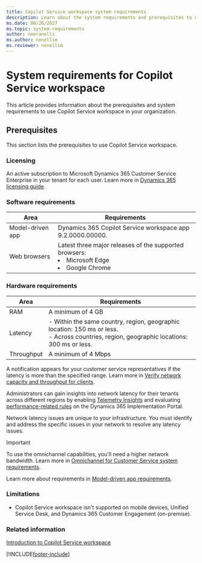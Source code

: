 ```yaml
---
title: Copilot Service workspace system requirements
description: Learn about the system requirements and prerequisites to use Copilot Service workspace.
ms.date: 06/26/2027
ms.topic: system-requirements
author: neeranelli
ms.author: nenellim
ms.reviewer: nenellim
---
```


# System requirements for Copilot Service workspace

This article provides information about the prerequisites and system requirements to use Copilot Service workspace in your organization.

## Prerequisites

This section lists the prerequisites to use Copilot Service workspace.

### Licensing

An active subscription to Microsoft Dynamics 365 Customer Service Enterprise in your tenant for each user. Learn more in [Dynamics 365 licensing guide](https://go.microsoft.com/fwlink/p/?LinkId=866544).

### Software requirements

| Area | Requirements |
|----------|----------|
| Model-driven app | Dynamics 365 Copilot Service workspace app 9.2.0000.00000. |
| Web browsers | Latest three major releases of the supported browsers: <li> Microsoft Edge</li> <li> Google Chrome</li> |

### Hardware requirements

| Area | Requirements |
|----------|----------|
| RAM | A minimum of 4 GB |
| Latency  | - Within the same country, region, geographic location: 150 ms or less. <br> - Across countries, region, geographic locations: 300 ms or less.|
| Throughput | A minimum of 4 Mbps|

A notification appears for your customer service representatives if the latency is more than the specified range. Learn more in [Verify network capacity and throughput for clients](/power-platform/admin/verify-network-capacity-throughput-clients).

Administrators can gain insights into network latency for their tenants across different regions by enabling [Telemetry Insights](/dynamics365/guidance/implementation-portal/telemetry-insights-set-up) and evaluating [performance-related rules](/dynamics365/guidance/implementation-portal/telemetry-insights#performance-related-rules) on the Dynamics 365 Implementation Portal.

Network latency issues are unique to your infrastructure. You must identify and address the specific issues in your network to resolve any latency issues.

> [!IMPORTANT]
> To use the omnichannel capabilities, you'll need a higher network bandwidth. Learn more in [Omnichannel for Customer Service system requirements](system-requirements-omnichannel.md).

Learn more about requirements in [Model-driven app requirements](/power-platform/admin/online-requirements).

### Limitations

- Copilot Service workspace isn't supported on mobile devices, Unified Service Desk, and Dynamics 365 Customer Engagement (on-premise).

### Related information

[Introduction to Copilot Service workspace](csw-overview.md)  


[!INCLUDE[footer-include](../../includes/footer-banner.md)]